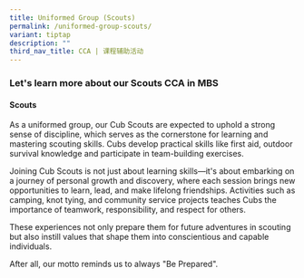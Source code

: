 ```yaml
---
title: Uniformed Group (Scouts)
permalink: /uniformed-group-scouts/
variant: tiptap
description: ""
third_nav_title: CCA | 课程辅助活动
---
```

<h3>Let's learn more about our Scouts CCA in MBS</h3>
<p></p>
<h4><strong>Scouts</strong></h4>
<p>As a uniformed group, our Cub Scouts are expected to uphold a strong sense
of discipline, which serves as the cornerstone for learning and mastering
scouting skills. Cubs develop practical skills like first aid, outdoor
survival knowledge and participate in team-building exercises.</p>
<p>Joining Cub Scouts is not just about learning skills—it's about embarking
on a journey of personal growth and discovery, where each session brings
new opportunities to learn, lead, and make lifelong friendships. Activities
such as camping, knot tying, and community service projects teaches Cubs
the importance of teamwork, responsibility, and respect for others.</p>
<p>These experiences not only prepare them for future adventures in scouting
but also instill values that shape them into conscientious and capable
individuals.</p>
<p>After all, our motto reminds us to always "Be Prepared".</p>